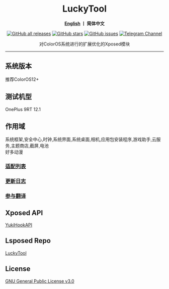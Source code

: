 <div align="center">
   <h1>LuckyTool</h1>
   <p>
       <b><a href="https://github.com/luckyzyx/LuckyTool/blob/main/README_EN.md">English</a>  丨 简体中文</b>
   </p>
   <a href="https://github.com/Xposed-Modules-Repo/com.luckyzyx.luckytool/releases"><img alt="GitHub all releases" src="https://img.shields.io/github/downloads/Xposed-Modules-Repo/com.luckyzyx.luckytool/total?label=Downloads"></a>
   <a href="https://github.com/luckyzyx/LuckyTool/stargazers"><img alt="GitHub stars" src="https://img.shields.io/github/stars/luckyzyx/LuckyTool"></a>
   <a href="https://github.com/luckyzyx/LuckyTool/issues"><img alt="GitHub issues" src="https://img.shields.io/github/issues/luckyzyx/LuckyTool"></a>
   <a href="https://t.me/LuckyTool"><img alt="Telegram Channel" src="https://img.shields.io/badge/Telegram-Channel-blue.svg?logo=telegram"></a>   
<p>对ColorOS系统进行的扩展优化的Xposed模块</p>
</div>

---

## 系统版本
推荐ColorOS12+

## 测试机型
OnePlus 9RT 12.1

## 作用域

系统框架,安全中心,时钟,系统界面,系统桌面,相机,应用包安装程序,游戏助手,云服务,主题商店,截屏,电池  
好多动漫

### [适配列表](https://github.com/luckyzyx/LuckyTool/blob/main/AdaptationList.md)

### [更新日志](https://github.com/luckyzyx/LuckyTool/blob/main/Changelog.md)

### [参与翻译](https://crwd.in/luckytool)

## Xposed API
[YukiHookAPI](https://github.com/fankes/YukiHookAPI)

## Lsposed Repo
[LuckyTool](https://github.com/Xposed-Modules-Repo/com.luckyzyx.luckytool)  

## License
[GNU General Public License v3.0](https://github.com/Simplicity-Team/WooBoxForColorOS/blob/main/LICENSE)

